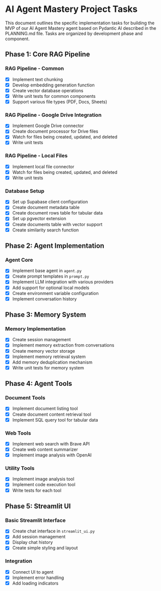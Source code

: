 # AI Agent Mastery Project Tasks

This document outlines the specific implementation tasks for building the MVP of our AI Agent Mastery agent based on Pydantic AI described in the PLANNING.md file. Tasks are organized by development phase and component.

## Phase 1: Core RAG Pipeline

### RAG Pipeline - Common
- [X] Implement text chunking
- [X] Develop embedding generation function
- [X] Create vector database operations
- [X] Write unit tests for common components
- [X] Support various file types (PDF, Docs, Sheets)

### RAG Pipeline - Google Drive Integration
- [X] Implement Google Drive connector
- [X] Create document processor for Drive files
- [X] Watch for files being created, updated, and deleted
- [X] Write unit tests

### RAG Pipeline - Local Files
- [X] Implement local file connector
- [X] Watch for files being created, updated, and deleted
- [X] Write unit tests

### Database Setup
- [X] Set up Supabase client configuration
- [X] Create document metadata table
- [X] Create document rows table for tabular data
- [X] Set up pgvector extension
- [X] Create documents table with vector support
- [X] Create similarity search function

## Phase 2: Agent Implementation

### Agent Core
- [X] Implement base agent in `agent.py`
- [X] Create prompt templates in `prompt.py`
- [X] Implement LLM integration with various providers
- [X] Add support for optional local models
- [X] Create environment variable configuration
- [X] Implement conversation history

## Phase 3: Memory System

### Memory Implementation
- [X] Create session management
- [X] Implement memory extraction from conversations
- [X] Create memory vector storage
- [X] Implement memory retrieval system
- [X] Add memory deduplication mechanism
- [X] Write unit tests for memory system

## Phase 4: Agent Tools

### Document Tools
- [X] Implement document listing tool
- [X] Create document content retrieval tool
- [X] Implement SQL query tool for tabular data

### Web Tools
- [X] Implement web search with Brave API
- [X] Create web content summarizer
- [X] Implement image analysis with OpenAI

### Utility Tools
- [X] Implement image analysis tool
- [X] Implement code execution tool
- [X] Write tests for each tool

## Phase 5: Streamlit UI

### Basic Streamlit Interface
- [X] Create chat interface in `streamlit_ui.py`
- [X] Add session management
- [X] Display chat history
- [X] Create simple styling and layout

### Integration
- [X] Connect UI to agent
- [X] Implement error handling
- [X] Add loading indicators

